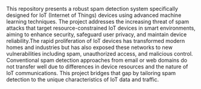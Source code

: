 This repository presents a robust spam detection system specifically designed for IoT (Internet of Things) devices using advanced machine learning techniques. The project addresses the increasing threat of spam attacks that target resource-constrained IoT devices in smart environments, aiming to enhance security, safeguard user privacy, and maintain device reliability.The rapid proliferation of IoT devices has transformed modern homes and industries but has also exposed these networks to new vulnerabilities including spam, unauthorized access, and malicious control. Conventional spam detection approaches from email or web domains do not transfer well due to differences in device resources and the nature of IoT communications. This project bridges that gap by tailoring spam detection to the unique characteristics of IoT data and traffic.
